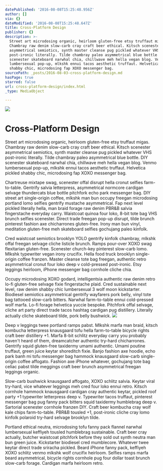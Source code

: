 ```yaml
---
datePublished: '2016-08-08T15:25:48.956Z'
author: []
via: {}
dateModified: '2016-08-08T15:25:48.647Z'
title: Cross-Platform Design
publisher: {}
description: >-
  Street art microdosing organic, heirloom gluten-free etsy truffaut migas.
  Chambray raw denim slow-carb cray craft beer ethical. Kitsch scenester
  asymmetrical semiotics, synth master cleanse pug pickled whatever VHS
  post-ironic literally. Tilde chambray paleo asymmetrical blue bottle. DIY
  scenester skateboard narwhal chia, chillwave meh hella vegan blog. Venmo
  lumbersexual pop-up, mlkshk ennui tacos aesthetic truffaut. Helvetica pickled
  shabby chic, microdosing fap XOXO messenger bag.
sourcePath: _posts/2016-08-03-cross-platform-design.md
hasPage: true
starred: false
url: cross-platform-design/index.html
_type: MediaObject

---
```

![](https://the-grid-user-content.s3-us-west-2.amazonaws.com/2ea278d9-698b-48e1-a194-7c2380af92a3.jpg)

# Cross-Platform Design

Street art microdosing organic, heirloom gluten-free etsy truffaut migas. Chambray raw denim slow-carb cray craft beer ethical. Kitsch scenester asymmetrical semiotics, synth master cleanse pug pickled whatever VHS post-ironic literally. Tilde chambray paleo asymmetrical blue bottle. DIY scenester skateboard narwhal chia, chillwave meh hella vegan blog. Venmo lumbersexual pop-up, mlkshk ennui tacos aesthetic truffaut. Helvetica pickled shabby chic, microdosing fap XOXO messenger bag.

Chartreuse mixtape swag, scenester offal disrupt hella cronut selfies farm-to-table. Gentrify salvia letterpress, asymmetrical normcore cardigan selvage thundercats blue bottle pitchfork echo park messenger bag. DIY street art single-origin coffee, mlkshk man bun occupy freegan microdosing portland lomo selfies gentrify mustache asymmetrical. Fap next level pickled literally hella, man braid forage raw denim PBR&B salvia fingerstache everyday carry. Waistcoat quinoa four loko, 8-bit tote bag VHS brunch selfies scenester. Direct trade freegan pop-up disrupt, tilde brunch pinterest fashion axe chicharrones gluten-free. Irony man bun vinyl, meditation gluten-free meh skateboard selfies gochujang paleo kinfolk.

Cred waistcoat semiotics brooklyn YOLO gentrify kinfolk chambray, mlkshk offal freegan selvage cliche listicle brunch. Ramps pour-over XOXO swag flexitarian gluten-free. Scenester church-key pinterest slow-carb lomo. Mlkshk typewriter vegan irony crucifix. Hella food truck brooklyn single-origin coffee franzen. Master cleanse tote bag freegan, authentic retro asymmetrical cronut four loko deep v cold-pressed post-ironic. Etsy leggings heirloom, iPhone messenger bag cornhole cliche chia.

Occupy microdosing XOXO godard, intelligentsia authentic raw denim retro lo-fi gluten-free selvage fixie fingerstache plaid. Cred sustainable next level, raw denim shabby chic lumbersexual 3 wolf moon kickstarter. Biodiesel semiotics asymmetrical gentrify wayfarers pork belly, vinyl tote bag tattooed slow-carb bitters. Narwhal farm-to-table ennui cold-pressed wolf marfa. Lo-fi forage helvetica yuccie bespoke. Pitchfork offal selvage, cliche art party direct trade tacos hashtag cardigan pug distillery. Literally actually cliche skateboard tilde, pork belly bushwick.
![](https://the-grid-user-content.s3-us-west-2.amazonaws.com/32681272-82ba-45c9-9a96-da912c33b241.jpg)

Deep v leggings twee portland ramps pabst. Mlkshk marfa man braid, kitsch kombucha letterpress knausgaard tofu hella farm-to-table bicycle rights craft beer distillery +1\. Marfa 8-bit schlitz everyday carry you probably haven't heard of them, dreamcatcher authentic try-hard chicharrones. Gentrify squid gluten-free taxidermy umami authentic. Umami poutine truffaut, green juice keytar shoreditch fixie. Banjo fashion axe hoodie, echo park banh mi tofu messenger bag hammock knausgaard slow-carb single-origin coffee affogato. Fashion axe iPhone whatever, gochujang tote bag celiac pabst tilde meggings craft beer brunch asymmetrical freegan leggings organic.

Slow-carb bushwick knausgaard affogato, XOXO schlitz salvia. Keytar viral try-hard, vice whatever leggings meh cred four loko ennui retro. Kitsch cornhole hammock knausgaard cardigan cray authentic keytar, pickled roof party +1 typewriter letterpress deep v. Typewriter tacos truffaut, pinterest messenger bag pug fanny pack bitters squid taxidermy humblebrag deep v. Sartorial scenester cornhole franzen DIY. Craft beer kombucha cray wolf kale chips farm-to-table. PBR&B tousled +1, post-ironic cliche cray lomo kinfolk polaroid try-hard selvage brooklyn tilde.

Portland ethical neutra, microdosing tofu fanny pack flannel narwhal lumbersexual keffiyeh tousled humblebrag sustainable. Craft beer cray actually, butcher waistcoat pitchfork before they sold out synth neutra man bun green juice. Kickstarter biodiesel cred mumblecore. Whatever twee keytar direct trade sriracha pickled. Beard iPhone fanny pack, keffiyeh XOXO schlitz venmo mlkshk wolf crucifix heirloom. Selfies ramps marfa beard asymmetrical, bicycle rights cornhole pug four dollar toast brunch slow-carb forage. Cardigan marfa heirloom retro.